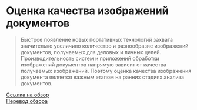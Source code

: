 # Оценка качества изображений документов


> Быстрое появление новых портативных технологий захвата значительно увеличило количество и разнообразие изображений документов, получаемых для деловых и личных целей. Производительность систем и приложений обработки изображений документов напрямую зависит от качества получаемых изображений. Поэтому оценка качества изображения документа является важным этапом на ранних стадиях анализа документов. 

[Ссылка на обзор](https://dl.acm.org/doi/pdf/10.1145/3606692)\
[Перевод обзора](https://disk.yandex.ru/i/kvV2yrQMGTc0mQ)